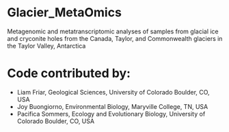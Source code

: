 # Glacier_MetaOmics
Metagenomic and metatranscriptomic analyses of samples from glacial ice and cryconite holes from the Canada, Taylor, and Commonwealth glaciers in the Taylor Valley, Antarctica

# Code contributed by:
- Liam Friar, Geological Sciences, University of Colorado Boulder, CO, USA
- Joy Buongiorno, Environmental Biology, Maryville College, TN, USA
- Pacifica Sommers, Ecology and Evolutionary Biology, University of Colorado Boulder, CO, USA
